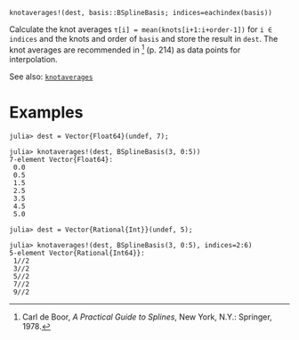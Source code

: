 ```
knotaverages!(dest, basis::BSplineBasis; indices=eachindex(basis))
```

Calculate the knot averages `τ[i] = mean(knots[i+1:i+order-1])` for `i ∈ indices` and the knots and order of `basis` and store the result in `dest`. The knot averages are recommended in [^deBoor1978] (p. 214) as data points for interpolation.

See also: [`knotaverages`](@ref)

[^deBoor1978]: Carl de Boor, *A Practical Guide to Splines*, New York, N.Y.: Springer, 1978.

# Examples

```jldoctest
julia> dest = Vector{Float64}(undef, 7);

julia> knotaverages!(dest, BSplineBasis(3, 0:5))
7-element Vector{Float64}:
 0.0
 0.5
 1.5
 2.5
 3.5
 4.5
 5.0

julia> dest = Vector{Rational{Int}}(undef, 5);

julia> knotaverages!(dest, BSplineBasis(3, 0:5), indices=2:6)
5-element Vector{Rational{Int64}}:
 1//2
 3//2
 5//2
 7//2
 9//2
```
